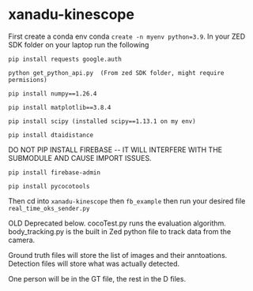 # xanadu-kinescope

First create a conda env conda `create -n myenv python=3.9`.
In your ZED SDK folder on your laptop run the following

`pip install requests google.auth`

`python get_python_api.py  (From zed SDK folder, might require permisions)`

`pip install numpy==1.26.4`

`pip install matplotlib==3.8.4`

`pip install scipy (installed scipy==1.13.1 on my env)`

`pip install dtaidistance`

DO NOT PIP INSTALL FIREBASE -- IT WILL INTERFERE WITH THE SUBMODULE AND CAUSE IMPORT ISSUES.

`pip install firebase-admin`

`pip install pycocotools`

Then cd into `xanadu-kinescope` then `fb_example` then run your desired file `real_time_oks_sender.py`

OLD Deprecated below.
cocoTest.py runs the evaluation algorithm.
body_tracking.py is the built in Zed python file to track data from the camera.

Ground truth files will store the list of images and their anntoations.
Detection files will store what was actually detected.

One person will be in the GT file, the rest in the D files.
